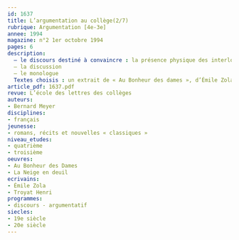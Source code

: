 ```yaml
---
id: 1637
title: L’argumentation au collège(2/7)
rubrique: Argumentation [4e-3e]
annee: 1994
magazine: n°2 1er octobre 1994
pages: 6
description: 
  – le discours destiné à convaincre : la présence physique des interlocuteurs et son rôle dans l’argumentation ; les moyens de convaincre autrui
  – la discussion
  – le monologue
  Textes choisis : un extrait de « Au Bonheur des dames », d’Émile Zola, un extrait de « La Neige en deuil », d’Henri Troyat, donnés en fin d’article.
article_pdf: 1637.pdf
revue: L’école des lettres des collèges
auteurs:
- Bernard Meyer
disciplines:
- français
jeunesse:
- romans, récits et nouvelles « classiques »
niveau_etudes:
- quatrième
- troisième
oeuvres:
- Au Bonheur des Dames
- La Neige en deuil
ecrivains:
- Émile Zola
- Troyat Henri
programmes:
- discours - argumentatif
siecles:
- 19e siècle
- 20e siècle
---
```

